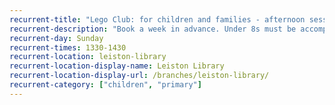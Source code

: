 ```yaml
---
recurrent-title: "Lego Club: for children and families - afternoon session"
recurrent-description: "Book a week in advance. Under 8s must be accompanied by an adult."
recurrent-day: Sunday
recurrent-times: 1330-1430
recurrent-location: leiston-library
recurrent-location-display-name: Leiston Library
recurrent-location-display-url: /branches/leiston-library/
recurrent-category: ["children", "primary"]
---
```

